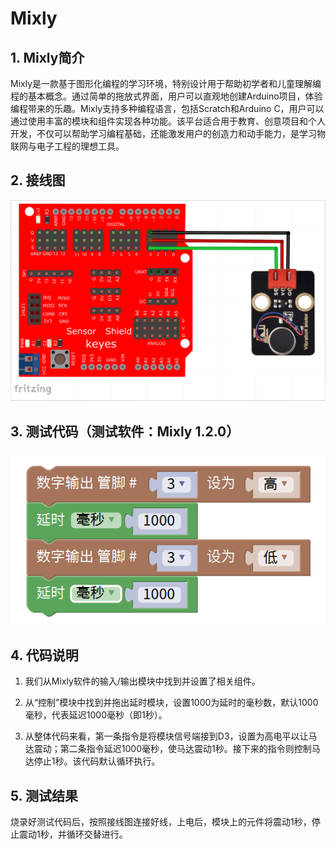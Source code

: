 # Mixly


## 1. Mixly简介  

Mixly是一款基于图形化编程的学习环境，特别设计用于帮助初学者和儿童理解编程的基本概念。通过简单的拖放式界面，用户可以直观地创建Arduino项目，体验编程带来的乐趣。Mixly支持多种编程语言，包括Scratch和Arduino C，用户可以通过使用丰富的模块和组件实现各种功能。该平台适合用于教育、创意项目和个人开发，不仅可以帮助学习编程基础，还能激发用户的创造力和动手能力，是学习物联网与电子工程的理想工具。  

## 2. 接线图  

![](media/a06d59051c92b0898250121c393b604c.png)  

## 3. 测试代码（测试软件：Mixly 1.2.0）  

![](media/31a8748e67b8d228abcbb872c3c9e9e8.png)  

## 4. 代码说明  

1. 我们从Mixly软件的输入/输出模块中找到并设置了相关组件。   
   
2. 从“控制”模块中找到并拖出延时模块，设置1000为延时的毫秒数，默认1000毫秒，代表延迟1000毫秒（即1秒）。  

3. 从整体代码来看，第一条指令是将模块信号端接到D3，设置为高电平以让马达震动；第二条指令延迟1000毫秒，使马达震动1秒。接下来的指令则控制马达停止1秒。该代码默认循环执行。  

## 5. 测试结果  

烧录好测试代码后，按照接线图连接好线，上电后，模块上的元件将震动1秒，停止震动1秒，并循环交替进行。



